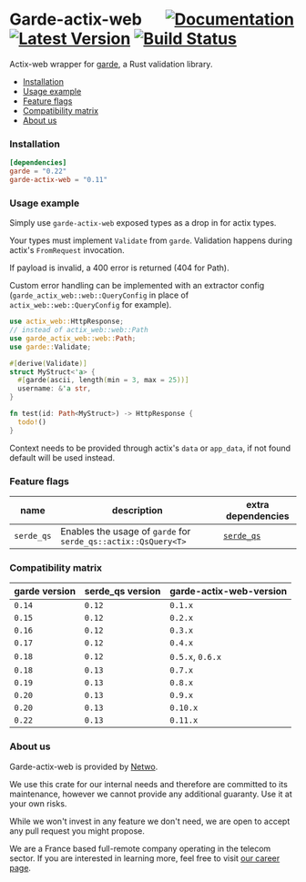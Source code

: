 # Garde-actix-web &emsp; [![Documentation]][docs.rs] [![Latest Version]][crates.io] [![Build Status]][build]

[docs.rs]: https://docs.rs/garde-actix-web/

[crates.io]: https://crates.io/crates/garde-actix-web

[build]: https://github.com/netwo-io/garde-actix-web/actions/workflows/build.yaml?branch=main

[Documentation]: https://img.shields.io/docsrs/garde-actix-web

[Latest Version]: https://img.shields.io/crates/v/garde-actix-web.svg

[Build Status]: https://github.com/netwo-io/garde-actix-web/actions/workflows/build.yaml/badge.svg?branch=main

Actix-web wrapper for [garde](https://github.com/jprochazk/garde), a Rust validation library.

- [Installation](#installation)
- [Usage example](#usage-example)
- [Feature flags](#feature-flags)
- [Compatibility matrix](#compatibility-matrix)
- [About us](#about-us)

### Installation

```toml
[dependencies]
garde = "0.22"
garde-actix-web = "0.11"
```

### Usage example

Simply use `garde-actix-web` exposed types as a drop in for actix types.

Your types must implement `Validate` from `garde`. Validation happens during actix's `FromRequest` invocation.

If payload is invalid, a 400 error is returned (404 for Path).

Custom error handling can be implemented with an extractor config (`garde_actix_web::web::QueryConfig` in place
of `actix_web::web::QueryConfig` for example).

```rust
use actix_web::HttpResponse;
// instead of actix_web::web::Path
use garde_actix_web::web::Path;
use garde::Validate;

#[derive(Validate)]
struct MyStruct<'a> {
  #[garde(ascii, length(min = 3, max = 25))]
  username: &'a str,
}

fn test(id: Path<MyStruct>) -> HttpResponse {
  todo!()
}
```
Context needs to be provided through actix's `data` or `app_data`, if not found default will be used instead.

### Feature flags

| name       | description                                                    | extra dependencies                              |
|------------|----------------------------------------------------------------|-------------------------------------------------|
| `serde_qs` | Enables the usage of `garde` for `serde_qs::actix::QsQuery<T>` | [`serde_qs`](https://crates.io/crates/serde_qs) |

### Compatibility matrix

| garde version | serde_qs version | garde-actix-web-version |
|---------------|------------------|-------------------------|
| `0.14`        | `0.12`           | `0.1.x`                 |
| `0.15`        | `0.12`           | `0.2.x`                 |
| `0.16`        | `0.12`           | `0.3.x`                 |
| `0.17`        | `0.12`           | `0.4.x`                 |
| `0.18`        | `0.12`           | `0.5.x`, `0.6.x`        |
| `0.18`        | `0.13`           | `0.7.x`                 |
| `0.19`        | `0.13`           | `0.8.x`                 |
| `0.20`        | `0.13`           | `0.9.x`                 |
| `0.20`        | `0.13`           | `0.10.x`                |
| `0.22`        | `0.13`           | `0.11.x`                |

### About us

Garde-actix-web is provided by [Netwo](https://www.netwo.io).

We use this crate for our internal needs and therefore are committed to its maintenance, however we cannot provide any
additional guaranty. Use it at your own risks.

While we won't invest in any feature we don't need, we are open to accept any pull request you might propose.

We are a France based full-remote company operating in the telecom sector. If you are interested in learning more, feel
free to visit [our career page](https://www.netwo.io/carriere).
